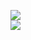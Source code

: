 [![](https://img.shields.io/badge/Made%20With-Github%20Spray-lightgrey.svg?style=for-the-badge&logo=github)](https://github.com/Annihil/github-spray#17594)  
[![](https://i.imgur.com/2DrTn0Z.gif)](https://github.com/Annihil/github-spray)
